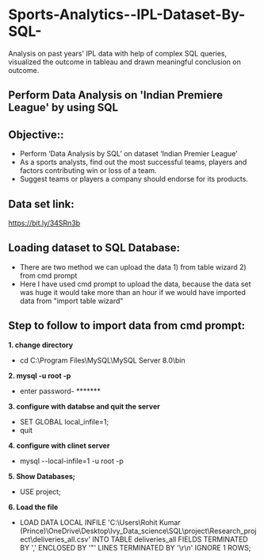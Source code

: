 # Sports-Analytics--IPL-Dataset-By-SQL-
Analysis on past years' IPL data with help of complex SQL queries, visualized the outcome in tableau and drawn meaningful conclusion on outcome.

## Perform Data Analysis on 'Indian Premiere League' by using SQL 
## Objective:: 
- Perform ‘Data Analysis by SQL’ on dataset ‘Indian Premier League’
- As a sports analysts, find out the most successful teams, players and factors contributing win or loss of a team.
- Suggest teams or players a company should endorse for its products.

## Data set link:
https://bit.ly/34SRn3b

## Loading dataset to SQL Database:
- There are two method we can upload the data 1) from table wizard 2) from cmd prompt 
- Here I have used cmd prompt to upload the data, because the data set was huge it would take more than an hour if we would have imported data from "import table wizard"

## Step to follow to import data from cmd prompt:
**1. change directory**
 - cd C:\Program Files\MySQL\MySQL Server 8.0\bin

**2. mysql -u root -p**
 - enter password- *******

**3. configure with databse and quit the server** 
   - SET GLOBAL local_infile=1;
 - quit

**4. configure with clinet server** 
 - mysql --local-infile=1 -u root -p

**5. Show Databases;**
 - USE project;

**6. Load the file**
- LOAD DATA LOCAL INFILE 'C:\\Users\\Rohit Kumar (Prince)\\OneDrive\\Desktop\\Ivy_Data_science\\SQL\\project\\Research_project\\deliveries_all.csv'
INTO TABLE deliveries_all
FIELDS TERMINATED BY ',' ENCLOSED BY '"'
LINES TERMINATED BY '\r\n' IGNORE 1 ROWS;


